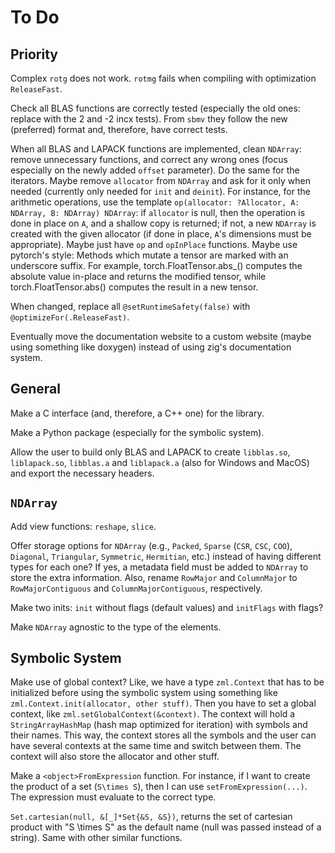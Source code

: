 # To Do

## Priority

Complex `rotg` does not work. `rotmg` fails when compiling with optimization `ReleaseFast`.

Check all BLAS functions are correctly tested (especially the old ones: replace with the 2 and -2 incx tests). From `sbmv` they follow the new (preferred) format and, therefore, have correct tests.

When all BLAS and LAPACK functions are implemented, clean `NDArray`: remove unnecessary functions, and correct any wrong ones (focus especially on the newly added `offset` parameter). Do the same for the iterators. Maybe remove `allocator` from `NDArray` and ask for it only when needed (currently only needed for `init` and `deinit`). For instance, for the arithmetic operations, use the template `op(allocator: ?Allocator, A: NDArray, B: NDArray) NDArray`: if `allocator` is null, then the operation is done in place on `A`, and a shallow copy is returned; if not, a new `NDArray` is created with the given allocator (if done in place, `A`'s dimensions must be appropriate). Maybe just have `op` and `opInPlace` functions. Maybe use pytorch's style: Methods which mutate a tensor are marked with an underscore suffix. For example, torch.FloatTensor.abs_() computes the absolute value in-place and returns the modified tensor, while torch.FloatTensor.abs() computes the result in a new tensor.

When changed, replace all `@setRuntimeSafety(false)` with `@optimizeFor(.ReleaseFast)`.

Eventually move the documentation website to a custom website (maybe using something like doxygen) instead of using zig's documentation system.

## General

Make a C interface (and, therefore, a C++ one) for the library.

Make a Python package (especially for the symbolic system).

Allow the user to build only BLAS and LAPACK to create `libblas.so`, `liblapack.so`, `libblas.a` and `liblapack.a` (also for Windows and MacOS) and export the necessary headers.

## `NDArray`

Add view functions: `reshape`, `slice`.

Offer storage options for `NDArray` (e.g., `Packed`, `Sparse` (`CSR`, `CSC`, `COO`), `Diagonal`, `Triangular`, `Symmetric`, `Hermitian`, etc.) instead of having different types for each one? If yes, a metadata field must be added to `NDArray` to store the extra information. Also, rename `RowMajor` and `ColumnMajor` to `RowMajorContiguous` and `ColumnMajorContiguous`, respectively.

Make two inits: `init` without flags (default values) and `initFlags` with flags?

Make `NDArray` agnostic to the type of the elements.

## Symbolic System

Make use of global context? Like, we have a type `zml.Context` that has to be initialized before using the symbolic system using something like `zml.Context.init(allocator, other stuff)`. Then you have to set a global context, like `zml.setGlobalContext(&context)`. The context will hold a `StringArrayHashMap` (hash map optimized for iteration) with symbols and their names. This way, the context stores all the symbols and the user can have several contexts at the same time and switch between them. The context will also store the allocator and other stuff.

Make a `<object>FromExpression` function. For instance, if I want to create the product of a set (`S\times S`), then I can use `setFromExpression(...)`. The expression must evaluate to the correct type.

`Set.cartesian(null, &[_]*Set{&S, &S})`, returns the set of cartesian product with "S \times S" as the default name (null was passed instead of a string). Same with other similar functions.
